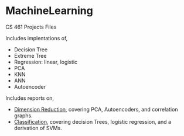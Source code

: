 # MachineLearning
CS 461 Projects Files

Includes implentations of,

- Decision Tree
- Extreme Tree
- Regression: linear, logistic
- PCA
- KNN
- ANN
- Autoencoder

Includes reports on,

- [Dimension Reduction](https://github.com/ttenneb/MachineLearning/blob/main/Dimension%20Reduction.pdf), covering PCA, Autoencoders, and correlation graphs.
- [Classification](https://github.com/ttenneb/MachineLearning/blob/main/Classification.pdf), covering decision Trees, logistic regression, and a derivation of SVMs.

